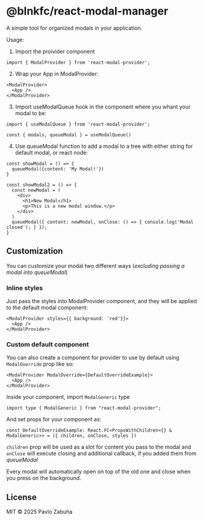 # @blnkfc/react-modal-manager

A simple tool for organized modals in your application.

Usage:

1. Import the proivider component

```
import { ModalProvider } from 'react-modal-provider';
```

2. Wrap your App in ModalProvider:

```
<ModalProvider>
  <App />
</ModalProvider>
```

3. Import useModalQueue hook in the component where you whant your modal to be:

```
import { useModalQueue } from 'react-modal-provider';

const { modals, queueModal } = useModalQueue()
```

4. Use queueModal function to add a modal to a tree with either string for default modal, or react node:

```
const showModal = () => {
  queueModal({content: 'My Modal!'})
}

const showModal2 = () => {
  const newModal = (
    <div>
      <h1>New Modal</h1>
      <p>This is a new modal window.</p>
    </div>
  )
  queueModal({ content: newModal, onClose: () => { console.log('Modal closed'); } });
}

```
## Customization
You can customize your modal two different ways (_excluding passing a modal into queueModal_)

### Inline styles
Just pass the styles into ModalProvider component, and they will be applied to the default modal component:
```
<ModalProvider styles={{ background: 'red'}}>
  <App />
</ModalProvider>
```

### Custom default component
You can also create a component for provider to use by default using ``` ModalOverride ``` prop like so:
```
<ModalProvider ModalOverride={DefaultOverrideExample}>
  <App />
</ModalProvider>
```

Inside your component, import ```ModalGeneric``` type
```
import type { ModalGeneric } from "react-modal-provider";
```

And set props for your component as:
```
const DefaultOverrideExample: React.FC<PropsWithChildren<{} & ModalGeneric>> = ({ children, onClose, styles })
```

```children``` prop will be used as a slot for content you pass to the modal and 
```onClose``` will execute closing and additional callback, if you added them from _queueModal_

Every modal will automatically open on top of the old one and close when you press on the background.


## License
MIT © 2025 Pavlo Zabuha